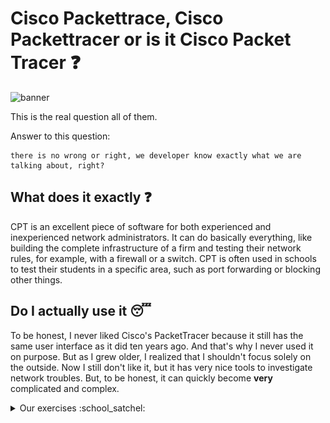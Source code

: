 # Cisco Packettrace, Cisco Packettracer or is it Cisco Packet Tracer :question:

<img src='../img/cisco.png' alt="banner"></img>


This is the real question all of them.

Answer to this question:
```
there is no wrong or right, we developer know exactly what we are talking about, right?
```

## What does it exactly :question:

CPT is an excellent piece of software for both experienced and inexperienced network administrators. It can do basically everything, like building the complete infrastructure of a firm and testing their network rules, for example, with a firewall or a switch. CPT is often used in schools to test their students in a specific area, such as port forwarding or blocking other things.


## Do I actually use it :sleeping:

To be honest, I never liked Cisco's PacketTracer because it still has the same user interface as it did ten years ago. And that's why I never used it on purpose. But as I grew older, I realized that I shouldn't focus solely on the outside. Now I still don't like it, but it has very nice tools to investigate network troubles. But, to be honest, it can quickly become **very** complicated and complex.


<details>
<summary>Our exercises :school_satchel:</summary>
Here we will have some exercieses regarding CPT
 
### Exercise 6 (Niveau 3 - Expert Skills :sunglasses:)

This was a very simple exercise which was about getting along with the CPT Command Line and some other sub-tasks.

-   Getting along with Command Line :white_check_mark:
-   Name all servers and routers with their IP address / CIDR :white_check_mark:
-   Fill out the routing table for all routers :white_check_mark:
-   Find out how the DHCP works in this scenario :white_check_mark:


### Exercise 7 (Niveau 3 - Expert Skills :yum:)

This exercise was more difficult but still very doable to do. It was more of an process of elimination, fist go to the first notebook and try the ping. If this is not working try it on the second notebook and see the result. So forth and on.. 

I tried these short explained steps to figure out where the issue was located:

-   Ping on site from client, didn't worked - timeout
-   Ping the router, didn't also worked - timeout
-   Listen to trace to client, hops to the first router
-   Listen to trace from server to client, did work

After this I tried to look more into the routing between client and router and after a detailed look I saw there was an entry with an address which was pointing to a non existing address. 

The wrong route entry was deleted and then it worked!


### Exercise 8 (Niveau 3 - Expert Skills :smiling_imp:)

This exercise was actually again a easy one because the main focus was on dealing with dynamic routing.
First things first, this is the network what we should build and get all informations from the network and every device

<img src='../img/cisco_e8.png' alt="banner"></img>

## Abteilung Einkauf PC11

| IP Address / Network                                        	| 171 	| 53 	| 16 	| 38 	|
|-------------------------------------------------------------	|-----	|----	|----	|----	|
| Address:    171.53.16.36 /28<br>Netmaks:    255.255.255.240 	|     	|    	|    	|    	|
|                                                             	|     	|    	|    	|    	|
| Network-ID: 171.53.16.32 /28                                	|     	|    	|    	|    	|
| 1st. IP:    171.53.16.33 /28                                	|     	|    	|    	|    	|
| Last IP:    171.53.16.46 /28                                	|     	|    	|    	|    	|
| Broadcast:  171.53.16.47 /28                                	|     	|    	|    	|    	|


</details>
